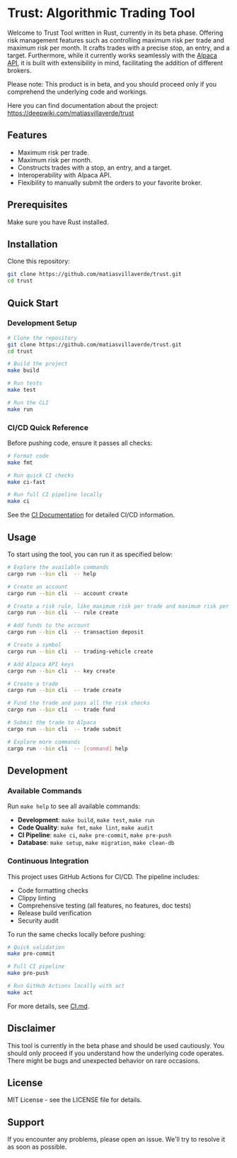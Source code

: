 # Trust: Algorithmic Trading Tool

Welcome to Trust Tool written in Rust, currently in its beta phase. Offering risk management features such as controlling maximum risk per trade and maximum risk per month. It crafts trades with a precise stop, an entry, and a target. Furthermore, while it currently works seamlessly with the [Alpaca API](https://alpaca.markets/), it is built with extensibility in mind, facilitating the addition of different brokers.

Please note: This product is in beta, and you should proceed only if you comprehend the underlying code and workings.

Here you can find documentation about the project: https://deepwiki.com/matiasvillaverde/trust

## Features

- Maximum risk per trade.
- Maximum risk per month.
- Constructs trades with a stop, an entry, and a target.
- Interoperability with Alpaca API.
- Flexibility to manually submit the orders to your favorite broker.

## Prerequisites

Make sure you have Rust installed.

## Installation

Clone this repository:

``` bash
git clone https://github.com/matiasvillaverde/trust.git
cd trust
```

## Quick Start

### Development Setup

```bash
# Clone the repository
git clone https://github.com/matiasvillaverde/trust.git
cd trust

# Build the project
make build

# Run tests
make test

# Run the CLI
make run
```

### CI/CD Quick Reference

Before pushing code, ensure it passes all checks:

```bash
# Format code
make fmt

# Run quick CI checks
make ci-fast

# Run full CI pipeline locally
make ci
```

See the [CI Documentation](./CI.md) for detailed CI/CD information.

## Usage

To start using the tool, you can run it as specified below:

``` bash
# Explore the available commands
cargo run --bin cli  -- help

# Create an account
cargo run --bin cli  -- account create

# Create a risk rule, like maximum risk per trade and maximum risk per month
cargo run --bin cli  -- rule create

# Add funds to the account
cargo run --bin cli  -- transaction deposit

# Create a symbol
cargo run --bin cli  -- trading-vehicle create

# Add Alpaca API keys
cargo run --bin cli  -- key create

# Create a trade
cargo run --bin cli  -- trade create

# Fund the trade and pass all the risk checks
cargo run --bin cli  -- trade fund

# Submit the trade to Alpaca
cargo run --bin cli  -- trade submit

# Explore more commands
cargo run --bin cli  -- [command] help

```

## Development

### Available Commands

Run `make help` to see all available commands:

- **Development**: `make build`, `make test`, `make run`
- **Code Quality**: `make fmt`, `make lint`, `make audit`
- **CI Pipeline**: `make ci`, `make pre-commit`, `make pre-push`
- **Database**: `make setup`, `make migration`, `make clean-db`

### Continuous Integration

This project uses GitHub Actions for CI/CD. The pipeline includes:

- Code formatting checks
- Clippy linting
- Comprehensive testing (all features, no features, doc tests)
- Release build verification
- Security audit

To run the same checks locally before pushing:

```bash
# Quick validation
make pre-commit

# Full CI pipeline
make pre-push

# Run GitHub Actions locally with act
make act
```

For more details, see [CI.md](./CI.md).

## Disclaimer

This tool is currently in the beta phase and should be used cautiously. You should only proceed if you understand how the underlying code operates. There might be bugs and unexpected behavior on rare occasions.

## License

MIT License - see the LICENSE file for details.

## Support

If you encounter any problems, please open an issue. We'll try to resolve it as soon as possible.
